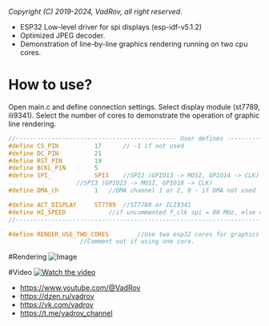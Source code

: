 *Copyright (C) 2019-2024, VadRov, all right reserved.*
 
* ESP32 Low-level driver for spi displays (esp-idf-v5.1.2)
* Optimized JPEG decoder.
* Demonstration of line-by-line graphics rendering running on two cpu cores.

# How to use?
Open main.c and define connection settings. Select display module (st7789, ili9341). Select the number of cores to demonstrate the operation of graphic line rendering.
 ```c
//--------------------------------------------- User defines ---------------------------------------------
#define CS_PIN   		17		// -1 if not used
#define DC_PIN   		21
#define RST_PIN  		19
#define BCKL_PIN 		5
#define SPI_			SPI3 	//SPI2 (GPIO13 -> MOSI, GPIO14 -> CLK)
					//SPI3 (GPIO23 -> MOSI, GPIO18 -> CLK)
#define DMA_ch			1 	//DMA channel 1 or 2, 0 - if DMA not used

#define ACT_DISPLAY		ST7789  //ST7789 or ILI9341
#define HI_SPEED			//if uncommented f_clk spi = 80 MHz, else 40 MHz
//--------------------------------------------------------------------------------------------------------
```
```c
#define RENDER_USE_TWO_CORES 		//Use two esp32 cores for graphics rendering.
					//Comment out if using one core.
```
#Rendering
![Image](https://github.com/user-attachments/assets/a1d1e251-addf-43d6-b90f-d268907fe3f1)

#Video
[![Watch the video](https://img.youtube.com/vi/yXXlYOSYgoo/maxresdefault.jpg)](https://youtu.be/yXXlYOSYgoo)

* https://www.youtube.com/@VadRov
* https://dzen.ru/vadrov
* https://vk.com/vadrov
* https://t.me/vadrov_channel
